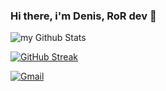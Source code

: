 ### Hi there, i'm Denis, RoR dev 👋

<img align="center" src="https://github-readme-stats.vercel.app/api?username=DenisZackharov&include_all_commits=true&count_private=true&show_icons=true&line_height=20&title_color=9a69bf&icon_color=9a69bf&text_color=e7e1eb&bg_color=0,000000,130F40" alt="my Github Stats"/>

[![GitHub Streak](https://streak-stats.demolab.com?user=DenisZackharov&theme=tokyonight&border_radius=5.8&card_width=467&fire=EB9D04)](https://git.io/streak-stats)

<a href="https://mail.google.com/mail/u/0/#inbox?compose=GTvVlcSMTgmLfrfMWmgNFCCcnKMnrnSHpfqQbCVxqKgJQRlJDNJZbgVkHQLQjdmDvcKDBpJttFfTk" target="_blank"><img src="https://img.shields.io/badge/Gmail-D14836?style=for-the-badge&logo=gmail&logoColor=white" alt="Gmail"></a> 
